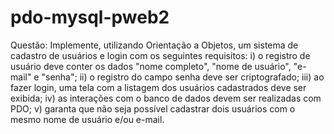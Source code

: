 # pdo-mysql-pweb2
Questão: Implemente, utilizando Orientação a Objetos, um sistema de cadastro de usuários e login com os seguintes requisitos: 
i) o registro de usuário deve conter os dados "nome completo", "nome de usuário", "e-mail" e "senha"; 
ii) o registro do campo senha deve ser criptografado; 
iii) ao fazer login, uma tela com a listagem dos usuários cadastrados deve ser exibida; 
iv) as interações com o banco de dados devem ser realizadas com PDO; 
v) garanta que não seja possível cadastrar dois usuários com o mesmo nome de usuário e/ou e-mail.
